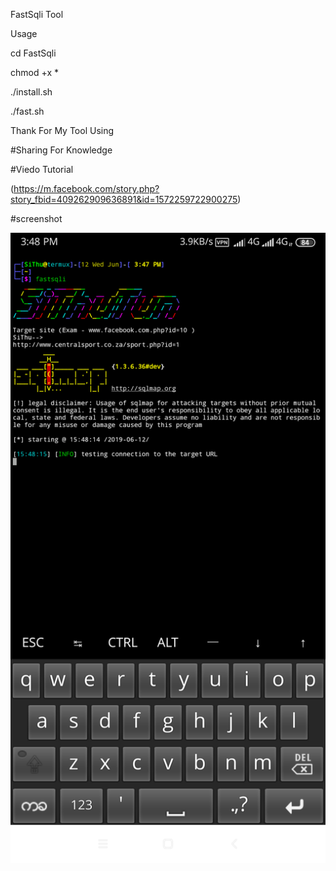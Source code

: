 FastSqli Tool

Usage 

cd FastSqli

chmod +x * 

./install.sh

./fast.sh 

Thank For My Tool Using

#Sharing For Knowledge 

#Viedo Tutorial 

(https://m.facebook.com/story.php?story_fbid=409262909636891&id=1572259722900275)

#screenshot

![Screenshot](https://raw.githubusercontent.com/donotforgotme/Photo/master/Screenshot_com.termux4.png)
